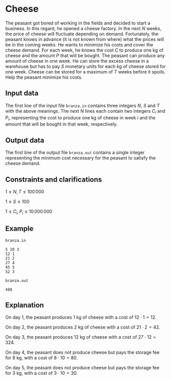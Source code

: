 # Cheese

The peasant got bored of working in the fields and decided to start a business. In this regard, he opened a cheese factory. In the next $N$ weeks, the price of cheese will fluctuate depending on demand. Fortunately, the peasant knows in advance (it is not known from where) what the prices will be in the coming weeks. He wants to minimize his costs and cover the cheese demand. For each week, he knows the cost $C$ to produce one kg of cheese and the amount $P$ that will be bought. The peasant can produce any amount of cheese in one week. He can store the excess cheese in a warehouse but has to pay $S$ monetary units for each kg of cheese stored for one week. Cheese can be stored for a maximum of $T$ weeks before it spoils. Help the peasant minimize his costs.

## Input data

The first line of the input file `branza.in` contains three integers $N$, $S$ and $T$ with the above meanings. The next $N$ lines each contain two integers $C_i$ and $P_i$, representing the cost to produce one kg of cheese in week $i$ and the amount that will be bought in that week, respectively.

## Output data

The first line of the output file `branza.out` contains a single integer representing the minimum cost necessary for the peasant to satisfy the cheese demand.

## Constraints and clarifications

$1 \leq N, T \leq 100\,000$

$1 \leq S \leq 100$

$1 \leq C_i, P_i \leq 10\,000\,000$

## Example

`branza.in`

```
5 10 3
12 1
21 2
27 4
45 5
52 3
```

`branza.out`

```
488
```

## Explanation

On day 1, the peasant produces 1 kg of cheese with a cost of $12 \cdot 1 = 12$.

On day 2, the peasant produces 2 kg of cheese with a cost of $21 \cdot 2 = 42$.

On day 3, the peasant produces 12 kg of cheese with a cost of $27 \cdot 12 = 324$.

On day 4, the peasant does not produce cheese but pays the storage fee for 8 kg, with a cost of $8 \cdot 10 = 80$.

On day 5, the peasant does not produce cheese but pays the storage fee for 3 kg, with a cost of $3 \cdot 10 = 30$.